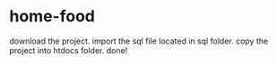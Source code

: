 # home-food

download the project.
import the sql file located in sql folder.
copy the project into htdocs folder.
done!
